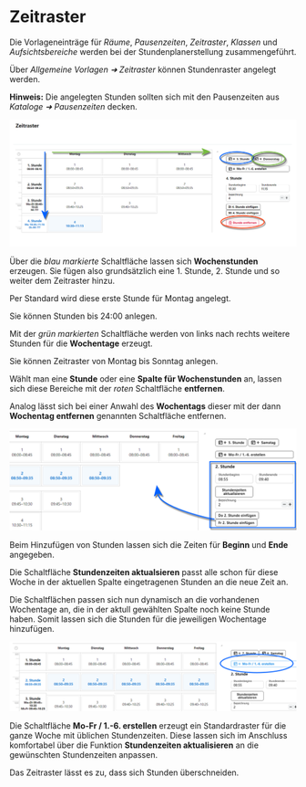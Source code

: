 # Zeitraster

Die Vorlageneinträge für *Räume*, *Pausenzeiten*, *Zeitraster*, *Klassen* und *Aufsichtsbereiche* werden bei der Stundenplanerstellung zusammengeführt.

Über *Allgemeine Vorlagen ➜ Zeitraster* können Stundenraster angelegt werden.

**Hinweis:** Die angelegten Stunden sollten sich mit den Pausenzeiten aus *Kataloge ➜ Pausenzeiten* decken.

![Erstellung des Zeitrasters](./graphics/SVWS_Zeitraster_basis.png "Legen Sie Wochenstunden, Tage oder Tagesstunden an.")

Über die *blau markierte* Schaltfläche lassen sich **Wochenstunden** erzeugen. Sie fügen also grundsätzlich eine 1. Stunde, 2. Stunde und so weiter dem Zeitraster hinzu.

Per Standard wird diese erste Stunde für Montag angelegt.

Sie können Stunden bis 24:00 anlegen.

Mit der *grün markierten* Schaltfläche werden von links nach rechts weitere Stunden für die **Wochentage** erzeugt.

Sie können Zeitraster von Montag bis Sonntag anlegen.

Wählt man eine **Stunde** oder eine **Spalte für Wochenstunden** an, lassen sich diese Bereiche mit der *roten* Schaltfläche **entfernen**.

Analog lässt sich bei einer Anwahl des **Wochentags** dieser mit der dann **Wochentag entfernen** genannten Schaltfläche entfernen.

![Fügen Sie Stunden mit Beginn- und Endzeit hinzu](./graphics/SVWS_Zeitraster_StundenHinzuegen.png "Geben Sie Beginn und Ende einer Stunde ein und fügen Sie diese hinzu.")

Beim Hinzufügen von Stunden lassen sich die Zeiten für **Beginn** und **Ende** angegeben. 

Die Schaltfläche **Stundenzeiten aktualsieren** passt alle schon für diese Woche in der aktuellen Spalte eingetragenen Stunden an die neue Zeit an.

Die Schaltflächen passen sich nun dynamisch an die vorhandenen Wochentage an, die in der aktull gewählten Spalte noch keine Stunde haben. Somit lassen sich die Stunden für die jeweiligen Wochentage hinzufügen.

![Standardraster Montag bis Freitag hinzufügen](./graphics/SVWS_Zeitraster_MoBisFrHinzuegen.png "Fügen Sie ein Standardraster Montag bis Freitag hinzu.")

Die Schaltfläche **Mo-Fr / 1.-6. erstellen** erzeugt ein Standardraster für die ganze Woche mit üblichen Stundenzeiten. Diese lassen sich im Anschluss komfortabel über die Funktion **Stundenzeiten aktualisieren** an die gewünschten Stundenzeiten anpassen.

Das Zeitraster lässt es zu, dass sich Stunden überschneiden.